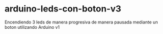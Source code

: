 # arduino-leds-con-boton-v3
Encendiendo 3 leds de manera progresiva de manera pausada mediante un boton utilizando Arduino v1

